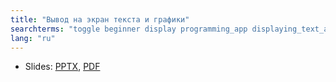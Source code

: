 ```yaml
---
title: "Вывод на экран текста и графики"
searchterms: "toggle beginner display programming_app displaying_text_and_graphics ipad tablet text graphics android display_block display_graphics app"
lang: "ru"
---
```

 <ul>
 <li class="ng-binding">Slides:
 <a href="ProgrammingLessons/beginner/Display.pptx">PPTX</a>,
 <a href="ProgrammingLessons/beginner/Display.pdf">PDF</a>
 </li>
 </ul>
